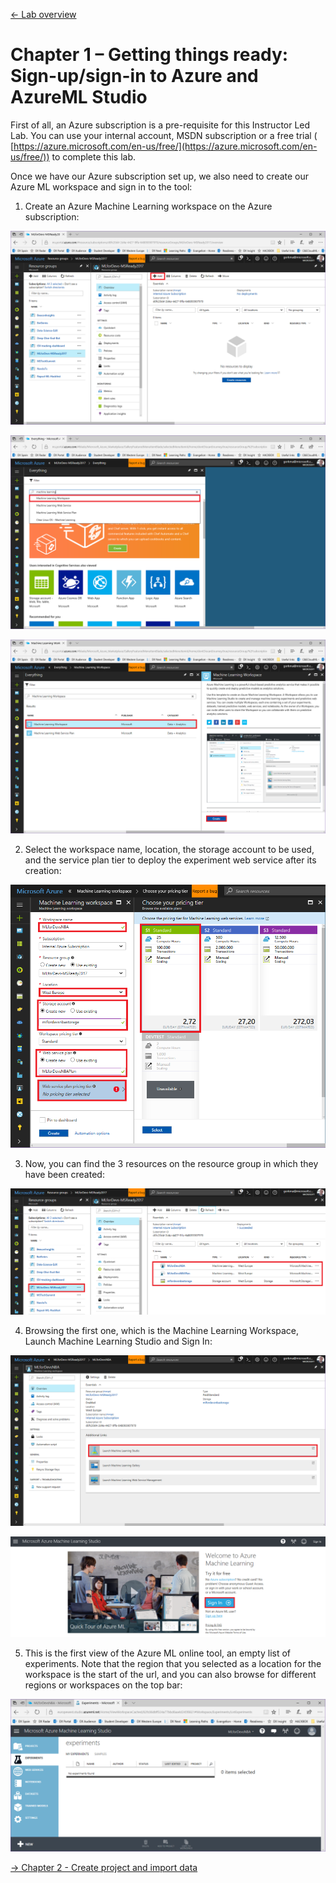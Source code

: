 [<- Lab overview](./README.md)

# Chapter 1 – Getting things ready: Sign-up/sign-in to Azure and AzureML Studio

First of all, an Azure subscription is a pre-requisite for this Instructor Led Lab. You can use your internal account, MSDN subscription or a free trial ( [https://azure.microsoft.com/en-us/free/](https://azure.microsoft.com/en-us/free/)) to complete this lab.

Once we have our Azure subscription set up, we also need to create our Azure ML workspace and sign in to the tool:

1. Create an Azure Machine Learning workspace on the Azure subscription:

![](./imgs/ML01.png)

![](./imgs/ML02.png)

![](./imgs/ML03.png)


2. Select the workspace name, location, the storage account to be used, and the service plan tier to deploy the experiment web service after its creation:

![](./imgs/ML04.png)

3. Now, you can find the 3 resources on the resource group in which they have been created:

![](./imgs/ML05.png)


4. Browsing the first one, which is the Machine Learning Workspace, Launch Machine Learning Studio and Sign In:

![](./imgs/ML06.png)

![](./imgs/ML07.png)


5. This is the first view of the Azure ML online tool, an empty list of experiments. Note that the region that you selected as a location for the workspace is the start of the url, and you can also browse for different regions or workspaces on the top bar:

![](./imgs/ML08.png)

[-> Chapter 2 - Create project and import data](./02-Create%20project%20and%20import%20data.md)